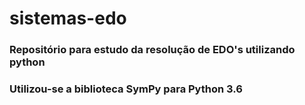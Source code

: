 # sistemas-edo
### Repositório para estudo da resolução de EDO's utilizando python

### Utilizou-se a biblioteca SymPy para Python 3.6